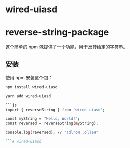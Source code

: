 # wired-uiasd
# reverse-string-package

这个简单的 npm 包提供了一个功能，用于反转给定的字符串。

## 安装

使用 npm 安装这个包：

```bash
npm install wired-uiasd

yarn add wired-uiasd

```js
import { reverseString } from 'wired-uiasd';

const myString = "Hello, World!";
const reversed = reverseString(myString);

console.log(reversed); // "!dlroW ,olleH"

```# wired-uiasd

